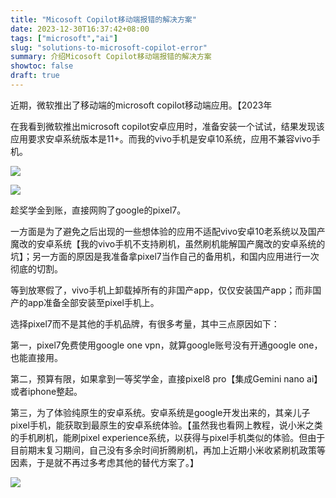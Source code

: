 ```yaml
---
title: "Micosoft Copilot移动端报错的解决方案"
date: 2023-12-30T16:37:42+08:00
tags: ["microsoft","ai"]
slug: "solutions-to-microsoft-copilot-error"
summary: 介绍Micosoft Copilot移动端报错的解决方案
showtoc: false
draft: true
---
```


近期，微软推出了移动端的microsoft copilot移动端应用。【2023年

在我看到微软推出microsoft copilot安卓应用时，准备安装一个试试，结果发现该应用要求安卓系统版本是11+。而我的vivo手机是安卓10系统，应用不兼容vivo手机。

![](https://cdn.sa.net/2023/12/30/mOzNqv2MKh719pe.webp)

![](https://cdn.sa.net/2023/12/30/jAzUDErdg52LneF.webp)

趁奖学金到账，直接网购了google的pixel7。

一方面是为了避免之后出现的一些想体验的应用不适配vivo安卓10老系统以及国产魔改的安卓系统【我的vivo手机不支持刷机，虽然刷机能解国产魔改的安卓系统的坑】；另一方面的原因是我准备拿pixel7当作自己的备用机，和国内应用进行一次彻底的切割。

等到放寒假了，vivo手机上卸载掉所有的非国产app，仅仅安装国产app；而非国产的app准备全部安装至pixel手机上。

选择pixel7而不是其他的手机品牌，有很多考量，其中三点原因如下：

第一，pixel7免费使用google one vpn，就算google账号没有开通google one，也能直接用。

第二，预算有限，如果拿到一等奖学金，直接pixel8 pro【集成Gemini nano ai】或者iphone整起。

第三，为了体验纯原生的安卓系统。安卓系统是google开发出来的，其亲儿子pixel手机，能获取到最原生的安卓系统体验。【虽然我也看网上教程，说小米之类的手机刷机，能刷pixel experience系统，以获得与pixel手机类似的体验。但由于目前期末复习期间，自己没有多余时间折腾刷机，再加上近期小米收紧刷机政策等因素，于是就不再过多考虑其他的替代方案了。】

![](https://cdn.sa.net/2023/12/30/Wj8RT1NmAK6PSEx.webp)
